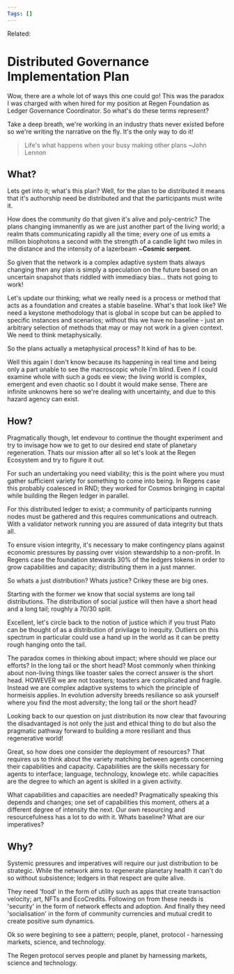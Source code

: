 ```yaml
---
Tags: []
---
```

Related: 
# Distributed Governance Implementation Plan

Wow, there are a whole lot of ways this one could go! This was the paradox I was charged with when hired for my position at Regen Foundation as Ledger Governance Coordinator. So what's do these terms represent? 

Take a deep breath, we're working in an industry thats never existed before so we're writing the narrative on the fly. It's the only way to do it! 

> Life's what happens when your busy making other plans ~John Lennon

## What?
Lets get into it; what's this plan? Well, for the plan to be distributed it means that it's authorship need be distributed and that the participants must write it. 

How does the community do that given it's alive and poly-centric? The plans changing immanently as we are just another part of the living world; a realm thats communicating rapidly all the time; every one of us emits a million biophotons a second with the strength of a candle light two miles in the distance and the intensity of a lazerbeam ~**Cosmic serpent**. 

So given that the network is a complex adaptive system thats always changing then any plan is simply a speculation on the future based on an uncertain snapshot thats riddled with immediacy bias... thats not going to work! 

Let's update our thinking; what we really need is a process or method that acts as a foundation and creates a stable baseline. What's that look like? We need a keystone methodology that is global in scope but can be applied to specific instances and scenarios; without this we have no baseline - just an arbitrary selection of methods that may or may not work in a given context. We need to think metaphysically.

So the plans actually a metaphysical process? It kind of has to be. 

Well this again I don't know because its happening in real time and being only a part unable to see the macroscopic whole I'm blind. Even if I could examine whole with such a gods ee view; the living world is complex, emergent and even chaotic so I doubt it would make sense. There are infinite unknowns here so we're dealing with uncertainty, and due to this hazard agency can exist.

## How?
Pragmatically though, let endevour to continue the thought experiment and try to invisage how we to get to our desired end state of planetary regeneration. Thats our mission after all so let's look at the Regen Ecosystem and try to figure it out. 

For such an undertaking you need viability; this is the point where you must gather sufficient variety for something to come into being. In Regens case this probably coalesced in RND; they worked for Cosmos bringing in capital while building the Regen ledger in parallel.

For this distributed ledger to exist; a community of participants running nodes must be gathered and this requires communications and outreach. With a validator network running you are assured of data integrity but thats all.

To ensure vision integrity, it's necessary to make contingency plans against economic pressures by passing over vision stewardship to a non-profit. In Regens case the foundation stewards 30% of the ledgers tokens in order to grow capabilities and capacity; distributing them in a just manner. 

So whats a just distribution? Whats justice? Crikey these are big ones. 

Starting with the former we know that social systems are long tail distributions. The distribution of social justice will then have a short head and a long tail; roughly a 70/30 split. 

Excellent, let's circle back to the notion of justice which if you trust Plato can be thought of as a distribution of privilage to inequity. Outliers on this spectrum in particular could use a hand up in the world as it can be pretty rough hanging onto the tail. 

The paradox comes in thinking about impact; where should we place our efforts? In the long tail or the short head? Most commonly when thinking about non-living things like toaster sales the correct answer is the short head. HOWEVER we are not toasters; toasters are complicated and fragile. Instead we are complex adaptive systems to which the principle of hormeisis applies. In evolution adversity breeds resiliance so ask yourself where you find the most adversity; the long tail or the short head? 

Looking back to our question on just distribution its now clear that favouring the disadvantaged is not only the just and ethical thing to do but also the pragmatic pathway forward to building a more resiliant and thus regenerative world! 

Great, so how does one consider the deployment of resources? That requires us to think about the variety matching between agents concerning their capabilities and capacity. Capabilities are the skills necessary for agents to interface; language, technology, knowlege etc. while capacities are the degree to which an agent is skilled in a given activity. 

What capabilities and capacities are needed? Pragmatically speaking this depends and changes; one set of capabilities this moment, others at a different degree of intensity the next. Our own resourcing and resourcefulness has a lot to do with it. Whats baseline? What are our imperatives? 

## Why?
Systemic pressures and imperatives will require our just distribution to be strategic.
While the network aims to regenerate planetary health it can't do so without subsistence; ledgers in that respect are quite alive. 

They need 'food' in the form of utility such as apps that create transaction velocity; art, NFTs and EcoCredits. Following on from these needs is 'security' in the form of network effects and adoption. And finally they need 'socialisation' in the form of community currencies and mutual credit to create positive sum dynamics. 

Ok so were begining to see a pattern; people, planet, protocol - harnessing markets, science, and technology. 

The Regen protocol serves people and planet by harnessing markets, science and technology. 
